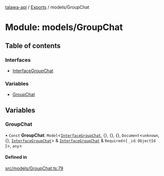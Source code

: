 [talawa-api](../README.md) / [Exports](../modules.md) / models/GroupChat

# Module: models/GroupChat

## Table of contents

### Interfaces

- [InterfaceGroupChat](../interfaces/models_GroupChat.InterfaceGroupChat.md)

### Variables

- [GroupChat](models_GroupChat.md#groupchat)

## Variables

### GroupChat

• `Const` **GroupChat**: `Model`\<[`InterfaceGroupChat`](../interfaces/models_GroupChat.InterfaceGroupChat.md), \{\}, \{\}, \{\}, `Document`\<`unknown`, \{\}, [`InterfaceGroupChat`](../interfaces/models_GroupChat.InterfaceGroupChat.md)\> & [`InterfaceGroupChat`](../interfaces/models_GroupChat.InterfaceGroupChat.md) & `Required`\<\{ `_id`: `ObjectId`  \}\>, `any`\>

#### Defined in

[src/models/GroupChat.ts:79](https://github.com/PalisadoesFoundation/talawa-api/blob/708df7e/src/models/GroupChat.ts#L79)
